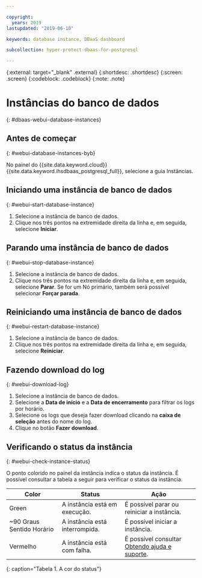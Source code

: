 ```yaml
---

copyright:
  years: 2019
lastupdated: "2019-06-10"

keywords: database instance, DBaaS dashboard

subcollection: hyper-protect-dbaas-for-postgresql

---
```


{:external: target="_blank" .external}
{:shortdesc: .shortdesc}
{:screen: .screen}
{:codeblock: .codeblock}
{:note: .note}


# Instâncias do banco de dados
{: #dbaas-webui-database-instances}

## Antes de começar
{: #webui-database-instances-byb}

No painel do {{site.data.keyword.cloud}}{{site.data.keyword.ihsdbaas_postgresql_full}}, selecione a guia Instâncias.

## Iniciando uma instância de banco de dados
{: #webui-start-database-instance}

1. Selecione a instância de banco de dados.
2. Clique nos três pontos na extremidade direita da linha e, em seguida, selecione **Iniciar**.

## Parando uma instância de banco de dados
{: #webui-stop-database-instance}

1. Selecione a instância de banco de dados.
2. Clique nos três pontos na extremidade direita da linha e, em seguida, selecione **Parar**. Se for um Nó primário, também será possível selecionar **Forçar parada**.

## Reiniciando uma instância de banco de dados
{: #webui-restart-database-instance}

1. Selecione a instância de banco de dados.
2. Clique nos três pontos na extremidade direita da linha e, em seguida, selecione **Reiniciar**.

## Fazendo download do log
{: #webui-download-log}

1. Selecione a instância de banco de dados.
2. Selecione a **Data de início** e a **Data de encerramento** para filtrar os logs por horário.
3. Selecione os logs que deseja fazer download clicando na **caixa de seleção** antes do nome do log.
4. Clique no botão **Fazer download**.

## Verificando o status da instância
{: #webui-check-instance-status}

O ponto colorido no painel da instância indica o status da instância. É possível consultar a tabela a seguir para verificar o status da instância.

|Color|Status|Ação|
|-----|------|------|
|Green|A instância está em execução.|É possível parar ou reiniciar a instância.|
|~90 Graus Sentido Horário|A instância está interrompida.|É possível iniciar a instância.|
|Vermelho|A instância está com falha.|É possível consultar [Obtendo ajuda e suporte](/docs/services/hyper-protect-dbaas-for-postgresql?topic=hyper-protect-dbaas-for-postgresql-getting-help-and-support).|
{: caption="Tabela 1. A cor do status"}
